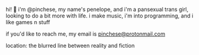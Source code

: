 hi! 👋 i'm @pinchese, my name's penelope, and i'm a pansexual trans girl, looking to do a bit more with life.
i make music, i'm into programming, and i like games n stuff

if you'd like to reach me, my email is pinchese@protonmail.com

location: the blurred line between reality and fiction
<!---
pinchese/penny is a ✨ special ✨ repository because its `README.md` (this file) appears on your GitHub profile.
You can click the Preview link to take a look at your changes.
--->
